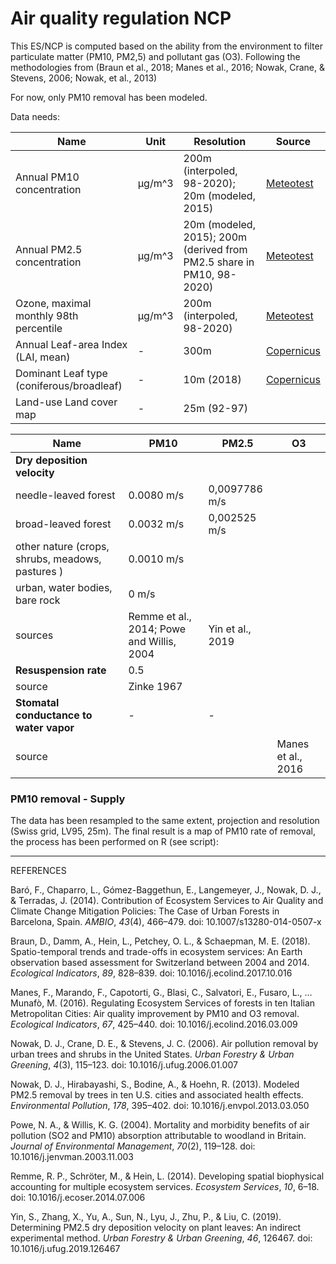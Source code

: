 # Air quality regulation NCP 

This ES/NCP is computed based on the ability from the environment to filter particulate matter (PM10, PM2,5) and pollutant gas (O3). Following the methodologies from (Braun et al., 2018; Manes et al., 2016; Nowak, Crane, & Stevens, 2006; Nowak, et al., 2013)

For now, only PM10 removal has been modeled. 

Data needs: 

| Name                                      | Unit   | Resolution                                                   | Source                                                       |
| ----------------------------------------- | ------ | ------------------------------------------------------------ | ------------------------------------------------------------ |
| Annual PM10 concentration                 | µg/m^3 | 200m (interpoled, 98-2020); 20m (modeled, 2015)              | [Meteotest](https://www.bafu.admin.ch/bafu/fr/home/themes/air/etat/donnees/pollution-de-l_air--modeles-et-scenarios.html) |
| Annual PM2.5 concentration                | µg/m^3 | 20m (modeled, 2015); 200m (derived from PM2.5 share in PM10, 98-2020) | [Meteotest](https://www.bafu.admin.ch/bafu/fr/home/themes/air/etat/donnees/pollution-de-l_air--modeles-et-scenarios.html) |
| Ozone, maximal monthly 98th percentile    | µg/m^3 | 200m (interpoled, 98-2020)                                   | [Meteotest](https://www.bafu.admin.ch/bafu/en/home/topics/air/state/data/historical-data/maps-of-annual-values.html) |
| Annual Leaf-area Index (LAI, mean)        | -      | 300m                                                         | [Copernicus](https://land.copernicus.eu/global/sites/cgls.vito.be/files/products/GIOGL1_PUM_LAI300m-V1_I1.60.pdf) |
| Dominant Leaf type (coniferous/broadleaf) | -      | 10m (2018)                                                   | [Copernicus](https://land.copernicus.eu/pan-european/high-resolution-layers/forests/dominant-leaf-type/status-maps/dominant-leaf-type-2018) |
| Land-use Land cover map                   | -      | 25m (92-97)                                                  |                                                              |

| Name                                             | PM10                                      | PM2.5            | O3                 |
| ------------------------------------------------ | ----------------------------------------- | ---------------- | ------------------ |
| **Dry deposition velocity**                      |                                           |                  |                    |
| needle-leaved forest                             | 0.0080 m/s                                | 0,0097786 m/s    |                    |
| broad-leaved forest                              | 0.0032 m/s                                | 0,002525 m/s     |                    |
| other nature (crops, shrubs, meadows, pastures ) | 0.0010 m/s                                |                  |                    |
| urban, water bodies, bare rock                   | 0 m/s                                     |                  |                    |
| sources                                          | Remme et al., 2014; Powe and Willis, 2004 | Yin et al., 2019 |                    |
| **Resuspension rate**                            | 0.5                                       |                  |                    |
| source                                           | Zinke 1967                                |                  |                    |
| **Stomatal conductance to water vapor**          | -                                         | -                |                    |
| source                                           |                                           |                  | Manes et al., 2016 |



### PM10 removal - Supply

The data has been resampled to the same extent, projection and resolution (Swiss grid, LV95, 25m). The final result is a map of PM10 rate of removal, the process has been performed on R (see script):





------

REFERENCES

Baró, F., Chaparro, L., Gómez-Baggethun, E., Langemeyer, J., Nowak, D. J., & Terradas, J. (2014). Contribution of Ecosystem Services to Air Quality and Climate Change Mitigation Policies: The Case of Urban Forests in Barcelona, Spain. *AMBIO*, *43*(4), 466–479. doi: 10.1007/s13280-014-0507-x

Braun, D., Damm, A., Hein, L., Petchey, O. L., & Schaepman, M. E. (2018). Spatio-temporal trends and trade-offs in ecosystem services: An Earth observation based assessment for Switzerland between 2004 and 2014. *Ecological Indicators*, *89*, 828–839. doi: 10.1016/j.ecolind.2017.10.016

Manes, F., Marando, F., Capotorti, G., Blasi, C., Salvatori, E., Fusaro, L., … Munafò, M. (2016). Regulating Ecosystem Services of forests in ten Italian Metropolitan Cities: Air quality improvement by PM10 and O3 removal. *Ecological Indicators*, *67*, 425–440. doi: 10.1016/j.ecolind.2016.03.009

Nowak, D. J., Crane, D. E., & Stevens, J. C. (2006). Air pollution removal by urban trees and shrubs in the United States. *Urban Forestry & Urban Greening*, *4*(3), 115–123. doi: 10.1016/j.ufug.2006.01.007

Nowak, D. J., Hirabayashi, S., Bodine, A., & Hoehn, R. (2013). Modeled PM2.5 removal by trees in ten U.S. cities and associated health effects. *Environmental Pollution*, *178*, 395–402. doi: 10.1016/j.envpol.2013.03.050

Powe, N. A., & Willis, K. G. (2004). Mortality and morbidity benefits of air pollution (SO2 and PM10) absorption attributable to woodland in Britain. *Journal of Environmental Management*, *70*(2), 119–128. doi: 10.1016/j.jenvman.2003.11.003

Remme, R. P., Schröter, M., & Hein, L. (2014). Developing spatial biophysical accounting for multiple ecosystem services. *Ecosystem Services*, *10*, 6–18. doi: 10.1016/j.ecoser.2014.07.006

Yin, S., Zhang, X., Yu, A., Sun, N., Lyu, J., Zhu, P., & Liu, C. (2019). Determining PM2.5 dry deposition velocity on plant leaves: An indirect experimental method. *Urban Forestry & Urban Greening*, *46*, 126467. doi: 10.1016/j.ufug.2019.126467
